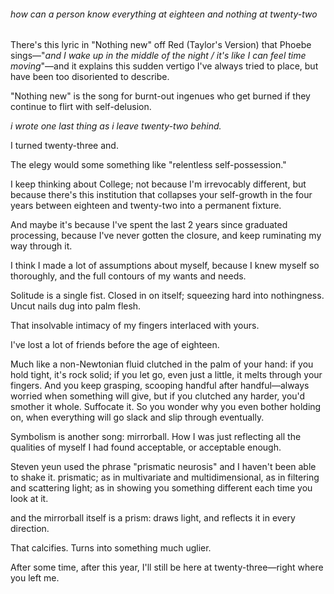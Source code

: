 ###### how can a person know everything at eighteen and nothing at twenty-two




There's this lyric in "Nothing new" off Red (Taylor's Version) that Phoebe sings—"*and I wake up in the middle of the night / it's like I can feel time moving*"—and it explains this sudden vertigo I've always tried to place, but have been too disoriented to describe. 


"Nothing new" is the song for burnt-out ingenues who get burned if they continue to flirt with self-delusion.


*i wrote one last thing as i leave twenty-two behind.* 

I turned twenty-three and. 

The elegy would some something like "relentless self-possession." 





I keep thinking about College; not because I'm irrevocably different, but because there's this institution that collapses your self-growth in the four years between eighteen and twenty-two into a permanent fixture.

And maybe it's because I've spent the last 2 years since graduated processing, because I've never gotten the closure, and keep ruminating my way through it. 



I think I made a lot of assumptions about myself, because I knew myself so thoroughly, and the full contours of my wants and needs. 

Solitude is a single fist. Closed in on itself; squeezing hard into nothingness. Uncut nails dug into palm flesh. 


That insolvable intimacy of my fingers interlaced with yours. 


I've lost a lot of friends before the age of eighteen. 

Much like a non-Newtonian fluid clutched in the palm of your hand: if you hold tight, it's rock solid; if you let go, even just a little, it melts through your fingers. And you keep grasping, scooping handful after handful—always worried when something will give, but if you clutched any harder, you'd smother it whole. Suffocate it. So you wonder why you even bother holding on, when everything will go slack and slip through eventually.



Symbolism is another song: mirrorball. How I was just reflecting all the qualities of myself I had found acceptable, or acceptable enough.


Steven yeun used the phrase "prismatic neurosis" and I haven't been able to shake it. prismatic; as in multivariate and multidimensional, as in filtering and scattering light; as in showing you something different each time you look at it. 


and the mirrorball itself is a prism: draws light, and reflects it in every direction. 


That calcifies. Turns into something much uglier.



After some time, after this year, I'll still be here at twenty-three—right where you left me.